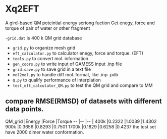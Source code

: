 # Xq2EFT
A gird-based QM poteintial energy scriong fuction
Get enegy, force and torque of pair of water or other fragment

-`grid.dat` is 400 k QM grid database
- `grid.py` to organize mesh grid  
- `eft_calculator.py` to calculator enegy, force and torque. (EFT)   
- `tools.py` to convert mol. information
- `gen_coors.py` to write input of GAMESS input .inp file
- `grid.save.py` to save grid in a text file  
- `mol2mol.py` to handle diff mol. format, like .inp .pdb  
- `Q.py` to qualify performance of interplation
- `test_eft_calculator_QM.py` to test the QM grid and compare to MM

## compare RMSE(RMSD) of datasets with different data points.   
QM_grid |Energy |Force  |Torque
--      |--     |--     |
400k    |0.2322 |1.0039 |1.4302
900k    |0.3656 |0.8293 |0.7501
1700k   |0.1829 |0.6258 |0.4237
the test set have 2000 dimer water conformation.

